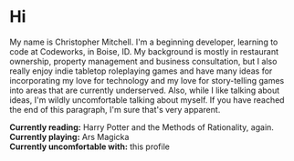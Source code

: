 # Hi

My name is Christopher Mitchell. I'm a beginning developer, learning to code at Codeworks, in Boise, ID. My background is mostly in restaurant ownership, property management and business consultation, but I also really enjoy indie tabletop roleplaying games and have many ideas for incorporating my love for technology and my love for story-telling games into areas that are currently underserved. Also, while I like talking about ideas, I'm wildly uncomfortable talking about myself. If you have reached the end of this paragraph, I'm sure that's very apparent.

**Currently reading:** Harry Potter and the Methods of Rationality, again.  
**Currently playing:** Ars Magicka  
**Currently uncomfortable with:** this profile  
